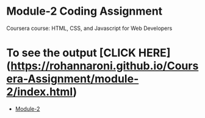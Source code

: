 

# Module-2 Coding Assignment

Coursera course: HTML, CSS, and Javascript for Web Developers

# To see the output [CLICK HERE] (https://rohannaroni.github.io/Coursera-Assignment/module-2/index.html)

* [Module-2](https://siddartha19.github.io/Coursera-HTML-CSS-and-JavaScript-for-Web-Developers/Assignments/module-2/index.html)

